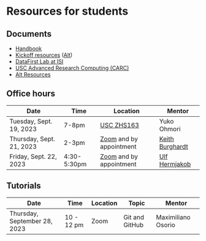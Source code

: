 # Resources for students

## Documents

- [Handbook](../../../website/uploads/semesters/2023-fall/handbook.pdf)
- [Kickoff resources](../../materials/2023-fall/) ([Alt](https://www.isi.edu/~ulf/DataFirstFall2023/kickoff-resources.html))
- [DataFirst Lab at ISI](https://www.isi.edu/~ulf/DataFirstFall2023/DataFirst-Lab.html)
- [USC Advanced Research Computing (CARC)](https://www.carc.usc.edu/education-and-resources/workshops)
- [Alt Resources](https://www.isi.edu/~ulf/DataFirstFall2023/DataFirst-resources.html)

## Office hours

| Date                     | Time        | Location                                                           | Mentor                                           |
| ------------------------ | ----------- | ------------------------------------------------------------------ | ------------------------------------------------ |
| Tuesday, Sept. 19, 2023  | 7-8pm       | [USC ZHS163](https://sites.usc.edu/roomfinder/2022/09/07/zhs-163/) | Yuko Ohmori                                      |
| Thursday, Sept. 21, 2023 | 2-3pm       | [Zoom](https://usc.zoom.us/j/9362535427) and by appointment        | [Keith Burghardt](../../author/keith-burghardt/) |
| Friday, Sept. 22, 2023   | 4:30-5:30pm | [Zoom](https://usc.zoom.us/j/4902939658) and by appointment        | [Ulf Hermjakob](../../author/ulf-hermjakob)      |

## Tutorials

| Date                         | Time       | Location | Topic          | Mentor             |
| ---------------------------- | ---------- | -------- | -------------- | ------------------ |
| Thursday, September 28, 2023 | 10 - 12 pm | Zoom     | Git and GitHub | Maximiliano Osorio |
